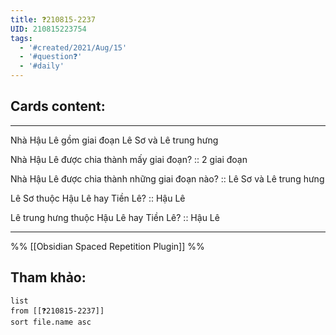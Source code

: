 ```yaml
---
title: ❓210815-2237
UID: 210815223754
tags:
  - '#created/2021/Aug/15'
  - '#question❓'
  - '#daily'
---
```


## Cards content:
---

Nhà Hậu Lê gồm giai đoạn Lê Sơ và Lê trung hưng

Nhà Hậu Lê được chia thành mấy giai đoạn? :: 2 giai đoạn

Nhà Hậu Lê được chia thành những giai đoạn nào? :: Lê Sơ và Lê trung hưng

Lê Sơ thuộc Hậu Lê hay Tiền Lê? :: Hậu Lê

Lê trung hưng thuộc Hậu Lê hay Tiền Lê? :: Hậu Lê

---
%%
[[Obsidian Spaced Repetition Plugin]]
%%

## Tham khảo:
```dataview
list
from [[❓210815-2237]]
sort file.name asc
```